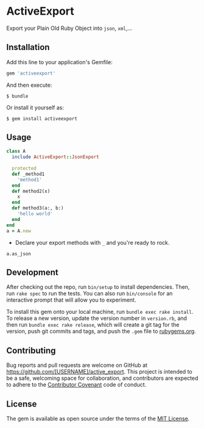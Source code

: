 # ActiveExport

Export your Plain Old Ruby Object into `json`, `xml`,...


## Installation

Add this line to your application's Gemfile:

```ruby
gem 'activeexport'
```

And then execute:

    $ bundle

Or install it yourself as:

    $ gem install activeexport

## Usage

```ruby
class A
  include ActiveExport::JsonExport
  
  protected
  def _method1
    'method1'
  end
  def method2(x)
    x
  end
  def method3(a:, b:)
    'hello world'
  end
end
a = A.new
```


- Declare your export methods with `_` and you're ready to rock.

```
a.as_json 
```

## Development

After checking out the repo, run `bin/setup` to install dependencies. Then, run `rake spec` to run the tests. You can also run `bin/console` for an interactive prompt that will allow you to experiment.

To install this gem onto your local machine, run `bundle exec rake install`. To release a new version, update the version number in `version.rb`, and then run `bundle exec rake release`, which will create a git tag for the version, push git commits and tags, and push the `.gem` file to [rubygems.org](https://rubygems.org).

## Contributing

Bug reports and pull requests are welcome on GitHub at https://github.com/[USERNAME]/active_export. This project is intended to be a safe, welcoming space for collaboration, and contributors are expected to adhere to the [Contributor Covenant](http://contributor-covenant.org) code of conduct.


## License

The gem is available as open source under the terms of the [MIT License](http://opensource.org/licenses/MIT).

